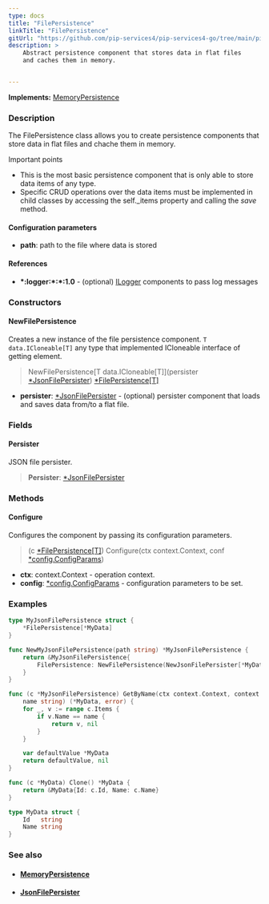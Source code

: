 ```yaml
---
type: docs
title: "FilePersistence"
linkTitle: "FilePersistence"
gitUrl: "https://github.com/pip-services4/pip-services4-go/tree/main/pip-services4-persistence-go"
description: >
    Abstract persistence component that stores data in flat files
    and caches them in memory.


---
```


**Implements:** [MemoryPersistence](../memory_persistence)

### Description

The FilePersistence class allows you to create persistence components that store data in flat files and chache them in memory.

Important points

- This is the most basic persistence component that is only able to store data items of any type. 
- Specific CRUD operations over the data items must be implemented in child classes by accessing the self._items property and calling the *save* method.

#### Configuration parameters
- **path**: path to the file where data is stored

#### References
- **\*:logger:\*:\*:1.0** - (optional) [ILogger](../../../observability/log/ilogger) components to pass log messages



### Constructors

#### NewFilePersistence
Creates a new instance of the file persistence component.
`T data.ICloneable[T]` any type that implemented ICloneable interface of getting element.
> NewFilePersistence[T data.ICloneable[T]](persister [*JsonFilePersister](../json_file_persister)) [*FilePersistence[T]]()

- **persister**: [*JsonFilePersister](../json_file_persister) - (optional) persister component that loads and saves data from/to a flat file.

### Fields

<span class="hide-title-link">

#### Persister
JSON file persister.
> **Persister**: [*JsonFilePersister](../json_file_persister)

</span>


### Methods

#### Configure
Configures the component by passing its configuration parameters.

> (c [*FilePersistence[T]]()) Configure(ctx context.Context, conf [*config.ConfigParams](../../../observability/log/ilogger))

- **ctx**: context.Context - operation context.
- **config**: [*config.ConfigParams](../../../observability/log/ilogger) - configuration parameters to be set.

### Examples

```go
type MyJsonFilePersistence struct {
	*FilePersistence[*MyData]
}

func NewMyJsonFilePersistence(path string) *MyJsonFilePersistence {
	return &MyJsonFilePersistence{
		FilePersistence: NewFilePersistence(NewJsonFilePersister[*MyData](path)),
	}
}

func (c *MyJsonFilePersistence) GetByName(ctx context.Context, context IContext,
	name string) (*MyData, error) {
	for _, v := range c.Items {
		if v.Name == name {
			return v, nil
		}
	}

	var defaultValue *MyData
	return defaultValue, nil
}

func (c *MyData) Clone() *MyData {
	return &MyData{Id: c.Id, Name: c.Name}
}

type MyData struct {
	Id   string
	Name string
}
```


### See also
- #### [MemoryPersistence](../memory_persistence)
- #### [JsonFilePersister](../json_file_persister)

